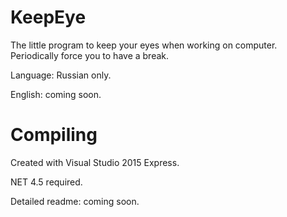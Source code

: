 # KeepEye

The little program to keep your eyes when working on computer. Periodically force you to have a break.

Language: Russian only.

English: coming soon.

# Compiling

Created with Visual Studio 2015 Express.

NET 4.5 required.

Detailed readme: coming soon.

